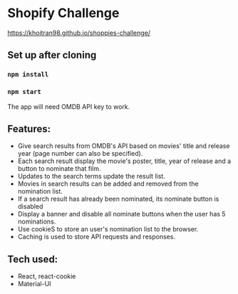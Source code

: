 # Shopify Challenge

https://khoitran98.github.io/shoppies-challenge/

## Set up after cloning

### `npm install`

### `npm start`

The app will need OMDB API key to work.

## Features:
* Give search results from OMDB's API based on movies' title and release year (page number can also be specified).
* Each search result display the movie's poster, title, year of release and a button to nominate that film.
* Updates to the search terms update the result list.
* Movies in search results can be added and removed from the nomination list.
* If a search result has already been nominated, its nominate button is disabled
* Display a banner and disable all nominate buttons when the user has 5 nominations.
* Use cookieS to store an user's nomination list to the browser.
* Caching is used to store API requests and responses.

## Tech used:
* React, react-cookie
* Material-UI


